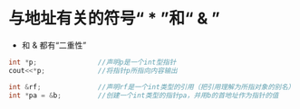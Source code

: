 # 与地址有关的符号“ * ”和“ & ”
* 和 & 都有“二重性”
```c++
int *p;               //声明p是一个int型指针
cout<<*p;             //将指针p所指向内容输出

int &rf;              //声明rf是一个int类型的引用（把引用理解为所指对象的别名）
int *pa = &b;         //创建一个int类型的指针pa，并用b的首地址作为指针的值
```
